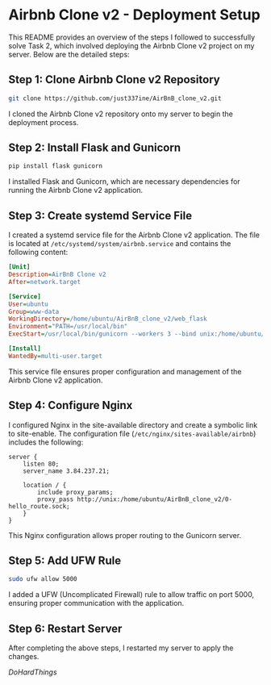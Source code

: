 # Airbnb Clone v2 - Deployment Setup

This README provides an overview of the steps I followed to successfully solve Task 2, which involved deploying the Airbnb Clone v2 project on my server. Below are the detailed steps:

## Step 1: Clone Airbnb Clone v2 Repository

```bash
git clone https://github.com/just337ine/AirBnB_clone_v2.git
```

I cloned the Airbnb Clone v2 repository onto my server to begin the deployment process.

## Step 2: Install Flask and Gunicorn

```bash
pip install flask gunicorn
```

I installed Flask and Gunicorn, which are necessary dependencies for running the Airbnb Clone v2 application.

## Step 3: Create systemd Service File

I created a systemd service file for the Airbnb Clone v2 application. The file is located at `/etc/systemd/system/airbnb.service` and contains the following content:

```ini
[Unit]
Description=AirBnB Clone v2
After=network.target

[Service]
User=ubuntu
Group=www-data
WorkingDirectory=/home/ubuntu/AirBnB_clone_v2/web_flask
Environment="PATH=/usr/local/bin"
ExecStart=/usr/local/bin/gunicorn --workers 3 --bind unix:/home/ubuntu/AirBnB_clone_v2/0-hello_route.sock -m 007 0-hello_route:app

[Install]
WantedBy=multi-user.target
```

This service file ensures proper configuration and management of the Airbnb Clone v2 application.

## Step 4: Configure Nginx

I configured Nginx in the site-available directory and create a symbolic link to site-enable. The configuration file (`/etc/nginx/sites-available/airbnb`) includes the following:

```nginx
server {
    listen 80;
    server_name 3.84.237.21;

    location / {
        include proxy_params;
        proxy_pass http://unix:/home/ubuntu/AirBnB_clone_v2/0-hello_route.sock;
    }
}
```

This Nginx configuration allows proper routing to the Gunicorn server.

## Step 5: Add UFW Rule

```bash
sudo ufw allow 5000
```

I added a UFW (Uncomplicated Firewall) rule to allow traffic on port 5000, ensuring proper communication with the application.

## Step 6: Restart Server

After completing the above steps, I restarted my server to apply the changes.

_DoHardThings_
